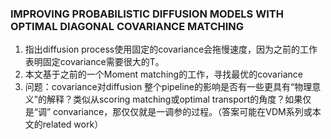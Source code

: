 ### IMPROVING PROBABILISTIC DIFFUSION MODELS WITH OPTIMAL DIAGONAL COVARIANCE MATCHING
1. 指出diffusion process使用固定的covariance会拖慢速度，因为之前的工作表明固定covariance需要很大的T。
2. 本文基于之前的一个Moment matching的工作，寻找最优的covariance
3. 问题：covariance对diffusion 整个pipeline的影响是否有一些更具有“物理意义”的解释？类似从scoring matching或optimal transport的角度？如果仅是“调” convariance，那仅仅就是一调参的过程。（答案可能在VDM系列或本文的related work）